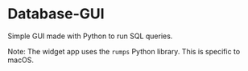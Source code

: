 # Database-GUI
Simple GUI made with Python to run SQL queries.

Note:
The widget app uses the `rumps` Python library.
This is specific to macOS.